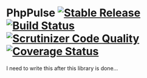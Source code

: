 # PhpPulse [![Stable Release](https://img.shields.io/packagist/v/allejo/php-pulse.svg)](https://packagist.org/packages/allejo/php-pulse) [![Build Status](https://travis-ci.org/allejo/PhpPulse.svg?branch=master)](https://travis-ci.org/allejo/PhpPulse) [![Scrutinizer Code Quality](https://scrutinizer-ci.com/g/allejo/PhpPulse/badges/quality-score.png?b=master)](https://scrutinizer-ci.com/g/allejo/PhpPulse/?branch=master) [![Coverage Status](https://coveralls.io/repos/allejo/PhpPulse/badge.svg?branch=master&service=github)](https://coveralls.io/github/allejo/PhpPulse?branch=master)

I need to write this after this library is done...
